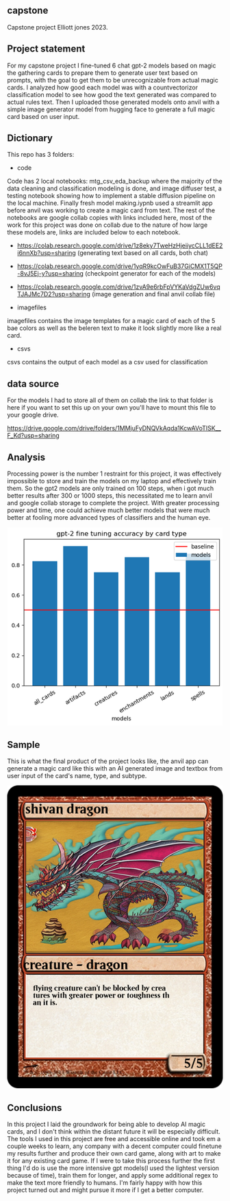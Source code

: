 ## capstone ##
Capstone project Elliott jones 2023.

## Project statement ##
For my capstone project I fine-tuned 6 chat gpt-2 models based on magic the gathering cards to prepare them to generate user text based on prompts, with the goal to get them to be unrecognizable from actual magic cards.
I analyzed how good each model was with a countvectorizor classification model to see how good the text generated was compared to actual rules text.
Then I uploaded those generated models onto anvil with a simple image generator model from hugging face to generate a full magic card based on user input.


## Dictionary ##
This repo has 3 folders:
* code

Code has 2 local notebooks: mtg_csv_eda_backup where the majority of the data cleaning and classification modeling is done, and image diffuser test, a testing notebook showing how to implement a stable diffusion pipeline on the local machine. Finally fresh model making.iypnb used a streamlit app before anvil was working to create a magic card from text. The rest of the notebooks are google collab copies with links included here, most of the work for this project was done on collab due to the nature of how large these models are, links are included below to each notebook.

* https://colab.research.google.com/drive/1z8eky7TweHzHjeiiycCLL1dEE2i6nnXb?usp=sharing (generating text based on all cards, both chat)
* https://colab.research.google.com/drive/1yqR9kcOwFuB37GiCMX1T5QP-8vJ5Ej-y?usp=sharing (checkpoint generator for each of the models)
* https://colab.research.google.com/drive/1zvA9e6rbFpVYKaVdgZUw6vqTJAJMc7D2?usp=sharing (image generation and final anvil collab file)
 
* imagefiles

imagefiles contains the image templates for a magic card of each of the 5 bae colors as well as the beleren text to make it look slightly more like a real card.
* csvs

csvs contains the output of each model as a csv used for classification

## data source ##
For the models I had to store all of them on collab the link to that folder is here if you want to set this up on your own you'll have to mount this file to your google drive.

https://drive.google.com/drive/folders/1MMjuFyDNQVkAqda1KcwAVoTISK__F_Kd?usp=sharing 


## Analysis ## 

Processing power is the number 1 restraint for this project, it was effectively impossible to store and train the models on my laptop and effectively train them.
So the gpt2 models are only trained on 100 steps, when i got much better results after 300 or 1000 steps, this necessitated me to learn anvil and google collab storage to complete the project.
With greater processing power and time, one could achieve much better models that were much better at fooling more advanced types of classifiers and the human eye.

![Models](imagefiles/models-baseline.png)



## Sample ##

This is what the final product of the project looks like, the anvil app can generate a magic card like this with an AI generated image and textbox from user input of the card's name, type, and subtype.

![Alt text](imagefiles/shivan_dragon_sample_card.png)


## Conclusions ##

In this project I laid the groundwork for being able to develop AI magic cards, and I don't think within the distant future it will be especially difficult. 
The tools I used in this project are free and accessible online and took em a couple weeks to learn, any company with a decent computer could finetune my results further and produce their own card game,
along with art to make it for any existing card game. If I were to take this process further the first thing I'd do is use the more intensive gpt models(I used the lightest version because of time), train them for longer, and apply some additional regex to make the text more friendly to humans. I'm fairly happy with how this project turned out and might pursue it more if I get a better computer.
